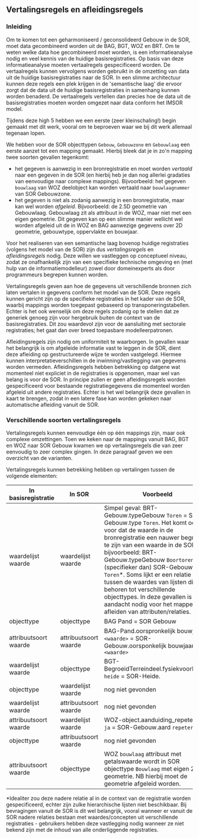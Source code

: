 ## Vertalingsregels en afleidingsregels

### Inleiding

Om te komen tot een geharmoniseerd / geconsolideerd Gebouw in de SOR, moet data gecombineerd worden uit de BAG, BGT, WOZ en BRT. Om te weten welke data hoe gecombineerd moet worden, is een informatieanalyse nodig en veel kennis van de huidige basisregistraties. Op basis van deze informatieanalyse moeten vertaalregels gespecificeerd worden. De vertaalregels kunnen vervolgens worden gebruikt in de omzetting van data uit de huidige basisregistraties naar de SOR. In een slimme architectuur kunnen deze regels een plek krijgen in de 'semantische laag' die ervoor zorgt dat de data uit de huidige basisregistraties in samenhang kunnen worden benaderd. De vertaalregels vertellen dan precies hoe de data uit de basisregistraties moeten worden omgezet naar data conform het IMSOR model. 

Tijdens deze high 5 hebben we een eerste (zeer kleinschaling!) begin gemaakt met dit werk, vooral om te beproeven waar we bij dit werk allemaal tegenaan lopen. 

We hebben voor de SOR objecttypen `Gebouw`, `Gebouwzone` en `Gebouwlaag` een eerste aanzet tot een mapping gemaakt. Hierbij bleek dat je in zo'n mapping twee soorten gevallen tegenkomt: 
- het gegeven is aanwezig in een bronregistratie en moet worden _vertaald_ naar een gegeven in de SOR (en hierbij heb je dan nog allerlei gradaties van eenvoudige naar complexe mappings). Bijvoorbeeld: het gegeven `bouwlaag` van WOZ deelobject kan worden vertaald naar `bouwlaagnummer` van SOR Gebouwzone.
- het gegeven is niet als zodanig aanwezig in een bronregistratie, maar kan wel worden _afgeleid_. Bijvoorbeeld: de 2.5D geometrie van Gebouwlaag. Gebouwlaag zit als attribuut in de WOZ, maar niet met een eigen geometrie. Dit gegeven kan op een slimme manier wellicht wel worden afgeleid uit de in WOZ en BAG aanwezige gegevens over 2D geometrie, gebouwtype, oppervlakte en bouwjaar.

Voor het realiseren van een semantische laag bovenop huidige registraties (volgens het model van de SOR) zijn dus _vertalingsregels_ en _afleidingsregels_  nodig. Deze willen we vastleggen op conceptueel niveau, zodat ze onafhankelijk zijn van een specifieke technische omgeving en (met hulp van de informatiemodelleur) zowel door domeinexperts als door programmeurs begrepen kunnen worden. 

Vertalingsregels geven aan hoe de gegevens uit verschillende bronnen zich laten vertalen in gegevens conform het model van de SOR. Deze regels kunnen gericht zijn op de specifieke registraties in het kader van de SOR, waarbij mappings worden toegepast gebaseerd op transponeringstabellen. Echter is het ook wenselijk om deze regels zodanig op te stellen dat ze generiek genoeg zijn voor hergebruik buiten de context van de basisregistraties. Dit zou waardevol zijn voor de aansluiting met sectorale registraties; het gaat dan over breed toepasbare modelleerpatronen.

Afleidingsregels zijn nodig om uniformiteit te waarborgen. In gevallen waar het belangrijk is om afgeleide informatie vast te leggen in de SOR, dient deze afleiding op gestructureerde wijze te worden vastgelegd. Hiermee kunnen interpretatieverschillen in de inwinning/vastlegging van gegevens worden vermeden. Afleidingsregels hebben betrekking op datgene wat momenteel niet expliciet in de registraties is opgenomen, maar wel van belang is voor de SOR. In principe zullen er geen afleidingsregels worden gespecificeerd voor bestaande registratiegegevens die momenteel worden afgeleid uit andere registraties. Echter is het wel belangrijk deze gevallen in kaart te brengen, zodat in een latere fase kan worden gekeken naar automatische afleiding vanuit de SOR.  

### Verschillende soorten vertalingsregels
Vertalingsregels kunnen eenvoudige één op één mappings zijn, maar ook complexe omzettingen. Toen we keken naar de mappings vanuit BAG, BGT en WOZ naar SOR Gebouw kwamen we op vertalingsregels die van zeer eenvoudig to zeer complex gingen. In deze paragraaf geven we een overzicht van de varianten.  

Vertalingsregels kunnen betrekking hebben op vertalingen tussen de volgende elementen:

In basisregistratie | In SOR | Voorbeeld
--------------------|--------|----------
waardelijst waarde | waardelijst waarde | Simpel geval: BRT-Gebouw.typeGebouw `Toren` = SOR-Gebouw.type `Toren`. Het komt ook voor dat de waarde in de bronregistratie een nauwer begrip lijkt te zijn van een waarde in de SOR, bijvoorbeeld: BRT-Gebouw.typeGebouw `Boortoren` < (specifieker dan) SOR-Gebouw.type `Toren`\*. Soms lijkt er een relatie te zijn tussen de waardes van lijsten die behoren tot verschillende objecttypes. In deze gevallen is extra aandacht nodig voor het mappen en afleiden van attributen/relaties. 
objecttype | objecttype | BAG Pand = SOR Gebouw
attribuutsoort waarde | attribuutsoort waarde | BAG-Pand.oorspronkelijk bouwjaar `<waarde>` = SOR-Gebouw.oorsponkelijk bouwjaar `<waarde>`
waardelijst waarde | objecttype | BGT-BegroeidTerreindeel.fysiekvoorkomen `heide` = SOR-Heide. 
objecttype | waardelijst waarde | nog niet gevonden
waardelijst waarde | attribuutsoort waarde | nog niet gevonden
attribuutsoort waarde | waardelijst waarde | WOZ-object.aanduiding_repeterend `ja` = SOR-Gebouw.aard `repeterend`
objecttype | attribuutsoort waarde | nog niet gevonden
attribuutsoort waarde | objecttype | WOZ `bouwlaag` attribuut met getalswaarde wordt in SOR objecttype `Bouwlaag` met eigen 2.5D geometrie. NB hierbij moet de geometrie afgeleid worden.

\*Idealiter zou deze nadere relatie al in de context van de registratie worden gespecificeerd, echter zijn zulke hierarchische lijsten niet beschikbaar. Bij bevragingen vanuit de SOR is dit wel belangrijk, vooral wanneer er vanuit de SOR nadere relaties bestaan met waardes/concepten uit verschillende registraties - gebruikers hebben deze vastlegging nodig wanneer ze niet bekend zijn met de inhoud van alle onderliggende registraties. 

